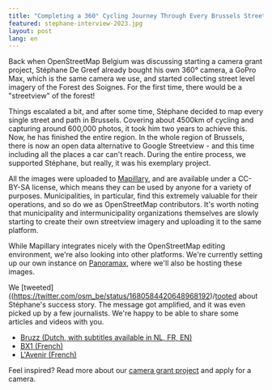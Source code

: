 ```yaml
---
title: "Completing a 360° Cycling Journey Through Every Brussels Street"
featured: stephane-interview-2023.jpg
layout: post
lang: en
---
```


Back when OpenStreetMap Belgium was discussing starting a camera grant project, Stéphane De Greef already bought his own 360° camera, a GoPro Max, which is the same camera we use, and started collecting street level imagery of the Forest des Soignes. For the first time, there would be a "streetview" of the forest!

Things escalated a bit, and after some time, Stéphane decided to map every single street and path in Brussels. Covering about 4500km of cycling and capturing around 600,000 photos, it took him two years to achieve this. Now, he has finished the entire region. In the whole region of Brussels, there is now an open data alternative to Google Streetview - and this time including all the places a car can't reach.
During the entire process, we supported Stéphane, but really, it was his exemplary project.

All the images were uploaded to [Mapillary](https://www.mapillary.com/app/user/Stefdegreef?lat=50.8&lng=4.5&z=10), and are available under a CC-BY-SA license, which means they can be used by anyone for a variety of purposes. Municipalities, in particular, find this extremely valuable for their operations, and so do we as OpenStreetMap contributors. It's worth noting that municipality and intermunicipality organizations themselves are slowly starting to create their own streetview imagery and uploading it to the same platform.

While Mapillary integrates nicely with the OpenStreetMap editing environment, we're also looking into other platforms. We're currently setting up our own instance on [Panoramax](https://panoramax.fr/), where we'll also be hosting these images.

We [tweeted]((https://twitter.com/osm_be/status/1680584420648968192)/[tooted](https://en.osm.town/@osm_be/110724230718520196) about Stéphane's success story. The message got amplified, and it was even picked up by a few journalists. We're happy to be able to share some articles and videos with you.
* [Bruzz (Dutch, with subtitles available in NL, FR, EN)](https://www.bruzz.be/videoreeks/woensdag-19-juli-2023/video-stephane-de-greef-brengt-al-fietsend-alle-straten-van)
* [BX1 (French)](https://bx1.be/categories/culture/un-google-street-view-pour-les-cyclistes/)
* [L'Avenir (French)](https://www.lavenir.net/regions/bruxelles/2023/07/27/le-projet-dingue-de-stephane-de-greef-il-pedale-dans-toutes-les-rues-de-bruxelles-pour-creer-lalternative-cycliste-a-google-street-view-QHSBZDBPVRB23FDB5C4NINYPPU/)

Feel inspired? Read more about our [camera grant project](https://openstreetmap.be/en/projects/streetlevelimagery.html) and apply for a camera.